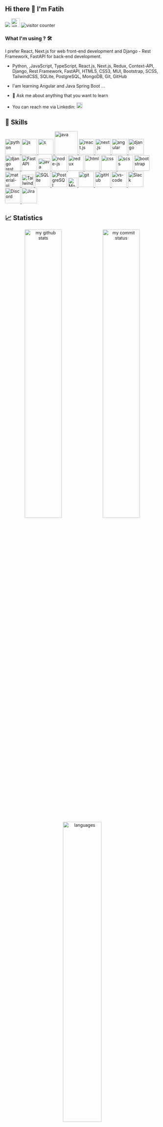 ## Hi there 👋  I'm Fatih

[![](https://img.shields.io/badge/linkedin-%230077B5.svg?&style=for-the-badge&logo=linkedin&logoColor=white)](https://www.linkedin.com/in/fatih-gunaydin/)
<a href="https://fire-blog-app-milestone.vercel.app/" target="_blank"> <img src="https://user-images.githubusercontent.com/94930605/160260064-ff3aa908-cbfd-4350-ab28-a26a0b7a1819.png" alt="github_pages" height="28.5"/></a> <img src="https://komarev.com/ghpvc/?username=FatihG34" alt="visitor counter"/>


### What I'm using ? 🛠

I prefer React, Next.js for web front-end development and Django - Rest Framework, FastAPI for back-end development.
<br/>

- Python, ,JavaScript, TypeScript, React.js, Next.js, Redux, Context-API, Django, Rest Framework, FastAPI, HTML5, CSS3, MUI, Bootstrap, SCSS, TailwindCSS, SQLite, PostgreSQL, MongoDB, Git, GitHub

- I'am learning Angular and Java Spring Boot ...

- 💬 Ask  me about anything that you want to learn

- You can reach me via Linkedin:  <a href="https://www.linkedin.com/in/fatih-gunaydin/" target="_blank"> <img src="https://img.shields.io/badge/linkedin-%230077B5.svg?&style=for-the-badge&logo=linkedin&logoColor=white" alt="Linkedin" height="20"/></a>

## 🚀 Skills

<p>
 <a href="#" target="_blank"> <img src="https://s3.dualstack.us-east-2.amazonaws.com/pythondotorg-assets/media/community/logos/python-logo-only.png" alt="python" height="50"/> </a>  
 <a href="#" target="_blank"> <img src="https://cdn.icon-icons.com/icons2/2108/PNG/512/javascript_icon_130900.png" alt="js" height="50"/> </a>
 <a href="#" target="_blank"> <img src="https://upload.wikimedia.org/wikipedia/commons/thumb/4/4c/Typescript_logo_2020.svg/512px-Typescript_logo_2020.svg.png" alt="s" height="50"/> </a>
 <a href="#" target="_blank"> <img src="https://upload.wikimedia.org/wikipedia/tr/2/2e/Java_Logo.svg" alt="java" height="75"/> </a>
 <a href="#" target="_blank"> <img src="https://cdn.icon-icons.com/icons2/2415/PNG/512/react_original_wordmark_logo_icon_146375.png" alt="react.js" width="50"/> </a>
 <a href="#" target="_blank"> <img src="https://assets.vercel.com/image/upload/v1662130559/nextjs/Icon_light_background.png" alt="next.js" width="50"/> </a>
 <a href="#" target="_blank"> <img src="https://angular.dev/assets/images/press-kit/angular_pride.png" alt="angular" width="50"/> </a> 
 <a href="#" target="_blank"> <img src="https://static.djangoproject.com/img/logos/django-logo-negative.1d528e2cb5fb.png" alt="django" height="50"/> </a>
 <a href="#" target="_blank"> <img src="https://www.django-rest-framework.org/img/logo.png" alt="django rest framework" height="50"/> </a>
<a href="#"target="_blank"><img src="https://fastapi.tiangolo.com/img/logo-margin/logo-teal.png" alt="FastAPI" height="50"></a>
 <a href="#" target="_blank"> <img src="https://upload.wikimedia.org/wikipedia/commons/7/79/Spring_Boot.svg" alt="java spring" height="40"/> </a>
 <a href="#" target="_blank"> <img src="https://cdn.icon-icons.com/icons2/2415/PNG/512/nodejs_original_logo_icon_146411.png" alt="node-js" height="50"/> </a>
 <a href="#" target="_blank"> <img src="https://upload.wikimedia.org/wikipedia/commons/4/49/Redux.png" alt="redux" height="50"/> </a>
 <!-- <a href="#" target="_blank"> <img src="https://miro.medium.com/max/875/0*r1BTGwo9cd8IGNQQ.jpeg" alt="express" height="50" /> </a>  -->
 <a href="#" target="_blank"> <img src="https://upload.wikimedia.org/wikipedia/commons/thumb/6/61/HTML5_logo_and_wordmark.svg/800px-HTML5_logo_and_wordmark.svg.png" alt="html" height="50"/> </a>
 <a href="#" target="_blank"> <img src="https://upload.wikimedia.org/wikipedia/commons/thumb/d/d5/CSS3_logo_and_wordmark.svg/800px-CSS3_logo_and_wordmark.svg.png" alt="css" height="50"/> </a>
 <a href="#" target="_blank"> <img src="https://upload.wikimedia.org/wikipedia/commons/thumb/9/96/Sass_Logo_Color.svg/1200px-Sass_Logo_Color.svg.png" alt="scss" height="50"/> </a>
 <a href="#" target="_blank"> <img src="https://upload.wikimedia.org/wikipedia/commons/thumb/b/b2/Bootstrap_logo.svg/512px-Bootstrap_logo.svg.png" alt="bootstrap" height="50"/> </a>
 <a href="#" target="_blank"> <img src="https://mui.com/static/logo.png" alt="material-ui" height="50"/> </a>
 <a href="#" target="_blank"> <img src="https://upload.wikimedia.org/wikipedia/commons/thumb/d/d5/Tailwind_CSS_Logo.svg/768px-Tailwind_CSS_Logo.svg.png" alt="Tailwind_css" height="40"/> </a>
 <!-- <a href="#" target="_blank"> <img src="https://cdn.icon-icons.com/icons2/2415/PNG/512/mysql_original_wordmark_logo_icon_146417.png" alt="MySQL" height="50"/> </a>  -->
 <a href="#" target="_blank"> <img src="https://upload.wikimedia.org/wikipedia/commons/thumb/3/38/SQLite370.svg/1200px-SQLite370.svg.png" alt="SQLite" height="50"/> </a>
 <a href="#" target="_blank"><img src="https://www.vectorlogo.zone/logos/postgresql/postgresql-ar21.svg" alt="PostgreSQL" height="50"/></a>
 <!-- <a href="#" target="_blank"> <img src="https://www.vectorlogo.zone/logos/mongodb/mongodb-ar21.svg" alt="MongoDB" height="50"/> </a>  -->
 <a href="#" target="_blank"> <img src="https://webimages.mongodb.com/_com_assets/cms/kuyj3d95v5vbmm2f4-horizontal_white.svg?auto=format%252Ccompress" alt="MongoDB" height="30"/> </a> 
 <a href="#" target="_blank"> <img src="https://www.vectorlogo.zone/logos/git-scm/git-scm-icon.svg" alt="git" height="50"/> </a>
 <a href="#" target="_blank"> <img src="https://avatars.githubusercontent.com/u/9919?s=200&v=4" alt="gitHub" height="50"/> </a>
 <a href="#" target="_blank"> <img src="https://cdn.icon-icons.com/icons2/2107/PNG/512/file_type_vscode_icon_130084.png" alt="vs-code" height="50"/> </a>
 <a href="#" target="_blank"> <img src="https://user-images.githubusercontent.com/94930605/160258720-2a39e2f4-cb61-4b1a-9303-db050ffaa003.png" alt='Slack' height="50"/> </a>
 <a href="#" target="_blank"> <img src="https://logodownload.org/wp-content/uploads/2017/11/discord-logo-4-1.png" alt='Discord' height="50"/> </a>
 <a href="#" target="_blank"> <img src="https://cdn.worldvectorlogo.com/logos/jira-1.svg" alt='Jira' height="50"/> </a>
</p>

## 📈 Statistics

<p align="center">
<img src="https://github-readme-stats.vercel.app/api?username=FatihG34&theme=chartreuse-dark&show_icons=true" alt="my github stats" width="49%"/>&nbsp;
<img src="https://github-readme-streak-stats.herokuapp.com/?user=FatihG34&theme=chartreuse-dark&show_icons=true" alt="my commit status" width="49%" /> </p>
<p align="center"> <img src="https://github-readme-stats.vercel.app/api/top-langs/?username=FatihG34&theme=chartreuse-dark&layout=compact" alt="languages" width="50%" > </p>
